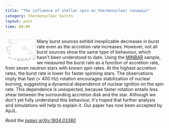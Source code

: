 ```yaml
---
title: "The influence of stellar spin on thermonuclear runaways"
category: thermonuclear bursts
layout: post
time: 04:00
---
```

<!-- header generated from blosxom format post; make_header.pl 23.1.2022 -->
<p>
<a href="images/fig2.png""><img src="/images/fig2.png" width="100" align="left"></a>
</p>
<p>Many burst sources exhibit inexplicable decreases in burst rate even as the 
accretion rate increases. However, not all burst sources show the same type
of behaviour, which hasn't been understood to date. Using the 
<a href="http://burst.sci.monash.edu/minbar">MINBAR</a> sample,
we measured the burst rate as a function of
accretion rate, from seven neutron stars with known spin rates.
At the highest accretion rates, the
burst rate is lower for faster spinning stars. The observations imply that fast
(> 400 Hz) rotation encourages stabilization of nuclear burning, suggesting a
dynamical dependence of nuclear ignition on the spin rate. This dependence is
unexpected, because faster rotation entails less shear between the surrounding
accretion disk and the star. Although we don't yet fully understand this 
behaviour, it's hoped that further analysis and simulations will help to
explain it. Our paper has now been accepted by ApJL.
<p><em>Read
the <a href="https://arxiv.org/abs/1804.03380">paper
arXiv:1804.03380</a></em>

